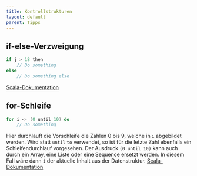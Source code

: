 ```yaml
---
title: Kontrollstrukturen
layout: default
parent: Tipps
---
```


## if-else-Verzweigung
```scala
if j > 18 then
    // Do something
else
    // Do something else
```

[Scala-Dokumentation](https://docs.scala-lang.org/scala3/book/control-structures.html#the-ifthenelse-construct)

## for-Schleife
```scala
for i <- (0 until 10) do
    // Do something
```
Hier durchläuft die Vorschleife die Zahlen 0 bis 9, welche in `i` abgebildet werden. Wird statt `until` `to` verwendet, so ist für die letzte Zahl ebenfalls ein Schleifendurchlauf vorgesehen. Der Ausdruck `(0 until 10)` kann auch durch ein Array, eine Liste oder eine Sequence ersetzt werden. In diesem Fall wäre dann `i` der aktuelle Inhalt aus der Datenstruktur.
[Scala-Dokumentation](https://docs.scala-lang.org/scala3/book/control-structures.html#for-loops)